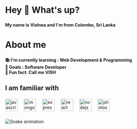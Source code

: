 <h1 align="left">Hey 👋 What's up?</h1>

###

<h4 align="left">My name is Vishwa and I'm from Colombo, Sri Lanka</h4>

###

<h1 align="left">About me</h1>

###

<h4 align="left">📚 I'm currently learning : Web Development & Programming<br>🎯 Goals : Software Developer<br>🎲 Fun fact: Call me VISH</h4>

###

<h2 align="left">I am familiar with</h2>

###

<div align="left">
  <img src="https://cdn.jsdelivr.net/gh/devicons/devicon/icons/javascript/javascript-original.svg" height="40" alt="javascript logo"  />
  <img width="12" />
  <img src="https://cdn.jsdelivr.net/gh/devicons/devicon/icons/mongodb/mongodb-original.svg" height="40" alt="mongodb logo"  />
  <img width="12" />
  <img src="https://cdn.jsdelivr.net/gh/devicons/devicon/icons/express/express-original.svg" height="40" alt="express logo"  />
  <img width="12" />
  <img src="https://cdn.jsdelivr.net/gh/devicons/devicon/icons/react/react-original.svg" height="40" alt="react logo"  />
  <img width="12" />
  <img src="https://cdn.jsdelivr.net/gh/devicons/devicon/icons/nodejs/nodejs-original.svg" height="40" alt="nodejs logo"  />
  <img width="12" />
  <img src="https://cdn.jsdelivr.net/gh/devicons/devicon/icons/photoshop/photoshop-plain.svg" height="40" alt="photoshop logo"  />
</div>

###

<img src="https://raw.githubusercontent.com/VishwaX2004/VishwaX2004/output/snake.svg" alt="Snake animation" />

###
